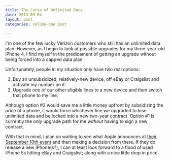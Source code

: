 ```yaml
---
title: The Curse of Unlimited Data
date: 2013-09-04
layout: post
categories: volume-one post
  
---
```



I'm one of the few lucky Verizon customers who still has an unlimited data plan. However, as I begin to look at possible upgrades for my three-year-old iPhone 4, I find myself in the predicament of getting an upgrade without being forced into a capped data plan.

Unfortunately, people in my situation only have two real options:

1. Buy an unsubsidized, relatively-new device, off eBay or Craigslist and activate my number on it.
2. Upgrade one of our other eligible lines to a new device and then switch that phone to my line.

Although option #2 would save me a little money upfront by subsidizing the price of a phone, it would force whichever line we upgraded to lose unlimited data and be locked into a new two-year contract. Option #1 is currently the only upgrade path for me _without_ having to sign a new contract.

With that in mind, I plan on waiting to see what Apple announces at [their September 10th event](http://www.loopinsight.com/2013/09/03/apple-announces-special-event-for-september-10/) and then making a decision from there. If they do release a new iPhone(s?), I can at least look forward to a flood of used iPhone 5s hitting eBay and Craigslist; along with a nice little drop in price.
